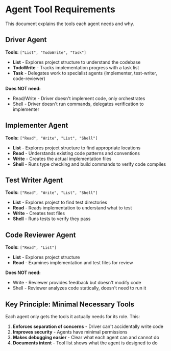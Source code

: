 # Agent Tool Requirements

This document explains the tools each agent needs and why.

## Driver Agent
**Tools:** `["List", "TodoWrite", "Task"]`
- **List** - Explores project structure to understand the codebase
- **TodoWrite** - Tracks implementation progress with a task list
- **Task** - Delegates work to specialist agents (implementer, test-writer, code-reviewer)

**Does NOT need:**
- Read/Write - Driver doesn't implement code, only orchestrates
- Shell - Driver doesn't run commands, delegates verification to implementer

## Implementer Agent
**Tools:** `["Read", "Write", "List", "Shell"]`
- **List** - Explores project structure to find appropriate locations
- **Read** - Understands existing code patterns and conventions
- **Write** - Creates the actual implementation files
- **Shell** - Runs type checking and build commands to verify code compiles

## Test Writer Agent
**Tools:** `["Read", "Write", "List", "Shell"]`
- **List** - Explores project to find test directories
- **Read** - Reads implementation to understand what to test
- **Write** - Creates test files
- **Shell** - Runs tests to verify they pass

## Code Reviewer Agent
**Tools:** `["Read", "List"]`
- **List** - Explores project structure
- **Read** - Examines implementation and test files for review

**Does NOT need:**
- Write - Reviewer provides feedback but doesn't modify code
- Shell - Reviewer analyzes code statically, doesn't need to run it

## Key Principle: Minimal Necessary Tools

Each agent only gets the tools it actually needs for its role. This:
1. **Enforces separation of concerns** - Driver can't accidentally write code
2. **Improves security** - Agents have minimal permissions
3. **Makes debugging easier** - Clear what each agent can and cannot do
4. **Documents intent** - Tool list shows what the agent is designed to do